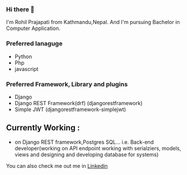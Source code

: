 
### Hi there 👋

I'm Rohil Prajapati from Kathmandu,Nepal. And I'm pursuing Bachelor in Computer Application. 
### Preferred lanaguge 
- Python
- Php
- javascript

### Preferred Framework, Library and plugins
- Django
- Django REST Framework(drf) (djangorestframework)
- Simple JWT (djangorestframework-simplejwt)

## Currently Working :
- on Django REST framework,Postgres SQL... i.e. Back-end developer(working on API endpoint working with serialziers, models, views and designing and developing database for systems)

You can also check me out me in [Linkedin](https://www.linkedin.com/in/rohilprajapati/)

